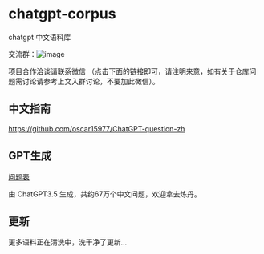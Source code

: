# chatgpt-corpus
chatgpt 中文语料库

交流群：![image](https://user-images.githubusercontent.com/129292202/236127622-de5fd35c-9175-4ef9-8ffa-456dcc2e5b9d.png)


项目合作洽谈请联系微信 （点击下面的链接即可，请注明来意，如有关于仓库问题需讨论请参考上文入群讨论，不要加此微信）。


## 中文指南

https://github.com/oscar15977/ChatGPT-question-zh

## GPT生成

[问题表](./question/README.md)

由 ChatGPT3.5 生成，共约67万个中文问题，欢迎拿去炼丹。

## 更新

更多语料正在清洗中，洗干净了更新...


